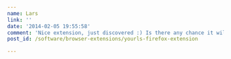 ```yaml
---
name: Lars
link: ''
date: '2014-02-05 19:55:58'
comment: 'Nice extension, just discovered :) Is there any chance it will be possible to handle multiple yourls installations in future releases?'
post_id: /software/browser-extensions/yourls-firefox-extension

---
```



